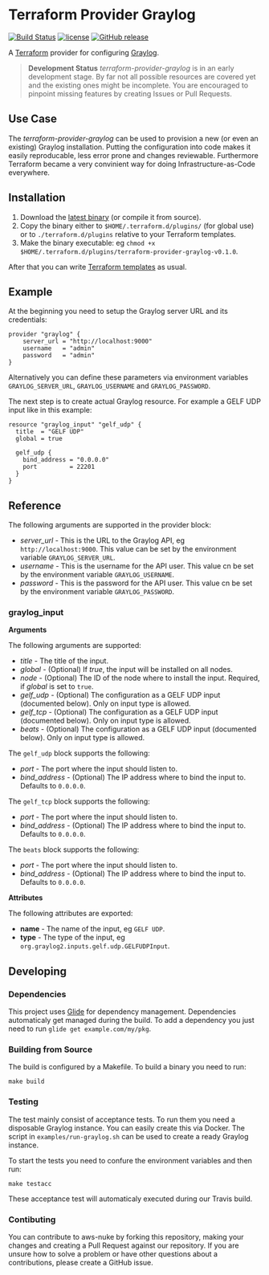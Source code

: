 # Terraform Provider Graylog

[![Build Status](https://travis-ci.org/rebuy-de/terraform-provider-graylog.svg?branch=master)](https://travis-ci.org/rebuy-de/terraform-provider-graylog)
[![license](https://img.shields.io/github/license/rebuy-de/terraform-provider-graylog.svg)]()
[![GitHub release](https://img.shields.io/github/release/rebuy-de/terraform-provider-graylog.svg)]()

A [Terraform](https://www.terraform.io/) provider for configuring
[Graylog](https://www.graylog.org/).

> **Development Status** *terraform-provider-graylog* is in an early
> development stage. By far not all possible resources are covered yet and the
> existing ones might be incomplete. You are encouraged to pinpoint missing
> features by creating Issues or Pull Requests.

## Use Case

The *terraform-provider-graylog* can be used to provision a new (or even an
existing) Graylog installation. Putting the configuration into code makes it
easily reproducable, less error prone and changes reviewable. Furthermore
Terraform became a very convinient way for doing Infrastructure-as-Code
everywhere.

## Installation

1. Download the [latest
   binary](https://github.com/rebuy-de/terraform-provider-graylog/releases) (or
   compile it from source).
2. Copy the binary either to `$HOME/.terraform.d/plugins/` (for global use) or
   to `./terraform.d/plugins` relative to your Terraform templates.
3. Make the binary executable: eg `chmod +x
   $HOME/.terraform.d/plugins/terraform-provider-graylog-v0.1.0`.

After that you can write [Terraform
templates](https://www.terraform.io/intro/index.html) as usual.


## Example

At the beginning you need to setup the Graylog server URL and its credentials:

```hcl
provider "graylog" {
    server_url = "http://localhost:9000"
    username   = "admin"
    password   = "admin"
}
```

Alternatively you can define these parameters via environment variables
`GRAYLOG_SERVER_URL`, `GRAYLOG_USERNAME` and `GRAYLOG_PASSWORD`.

The next step is to create actual Graylog resource. For example a GELF UDP
input like in this example:

```hcl
resource "graylog_input" "gelf_udp" {
  title  = "GELF UDP"
  global = true

  gelf_udp {
    bind_address = "0.0.0.0"
    port         = 22201
  }
}
```

## Reference

The following arguments are supported in the provider block:

* *server_url* - This is the URL to the Graylog API, eg
  `http://localhost:9000`. This value can be set by the environment variable
  `GRAYLOG_SERVER_URL`.
* *username* - This is the username for the API user. This value cn be set by
  the environment variable `GRAYLOG_USERNAME`.
* *password* - This is the password for the API user. This value cn be set by
  the environment variable `GRAYLOG_PASSWORD`.

### graylog_input

**Arguments**

The following arguments are supported:

* *title* - The title of the input.
* *global* - (Optional) If *true*, the input will be installed on all nodes.
* *node* - (Optional) The ID of the node where to install the input. Required,
  if *global* is set to `true`.
* *gelf_udp* - (Optional) The configuration as a GELF UDP input (documented
  below). Only on input type is allowed.
* *gelf_tcp* - (Optional) The configuration as a GELF UDP input (documented
  below). Only on input type is allowed.
* *beats* - (Optional) The configuration as a GELF UDP input (documented
  below). Only on input type is allowed.

The `gelf_udp` block supports the following:

* *port* - The port where the input should listen to.
* *bind_address* - (Optional) The IP address where to bind the input to.
  Defaults to `0.0.0.0`.

The `gelf_tcp` block supports the following:

* *port* - The port where the input should listen to.
* *bind_address* - (Optional) The IP address where to bind the input to.
  Defaults to `0.0.0.0`.

The `beats` block supports the following:

* *port* - The port where the input should listen to.
* *bind_address* - (Optional) The IP address where to bind the input to.
  Defaults to `0.0.0.0`.

**Attributes**

The following attributes are exported:

* **name** - The name of the input, eg `GELF UDP`.
* **type** - The type of the input, eg `org.graylog2.inputs.gelf.udp.GELFUDPInput`.

## Developing

### Dependencies

This project uses [Glide](https://github.com/Masterminds/glide) for dependency
management. Dependencies automaticaly get managed during the build. To add a dependency you just need to run `glide get example.com/my/pkg`.

### Building from Source

The build is configured by a Makefile. To build a binary you need to run:

```
make build
```

### Testing

The test mainly consist of acceptance tests. To run them you need a disposable
Graylog instance. You can easily create this via Docker. The script in `examples/run-graylog.sh` can be used to create a ready Graylog instance.

To start the tests you need to confure the environment variables and then run:

```
make testacc
```

These acceptance test will automaticaly executed during our Travis build.

### Contibuting

You can contribute to aws-nuke by forking this repository, making your changes
and creating a Pull Request against our repository. If you are unsure how to
solve a problem or have other questions about a contributions, please create a
GitHub issue.
